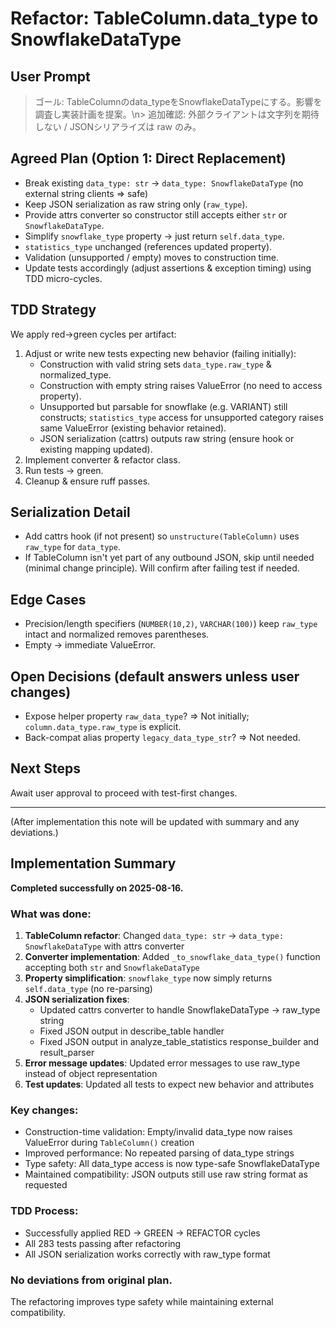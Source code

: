 # Refactor: TableColumn.data_type to SnowflakeDataType

## User Prompt
> ゴール: TableColumnのdata_typeをSnowflakeDataTypeにする。影響を調査し実装計画を提案。\n> 追加確認: 外部クライアントは文字列を期待しない / JSONシリアライズは raw のみ。

## Agreed Plan (Option 1: Direct Replacement)
- Break existing `data_type: str` -> `data_type: SnowflakeDataType` (no external string clients => safe)
- Keep JSON serialization as raw string only (`raw_type`).
- Provide attrs converter so constructor still accepts either `str` or `SnowflakeDataType`.
- Simplify `snowflake_type` property -> just return `self.data_type`.
- `statistics_type` unchanged (references updated property).
- Validation (unsupported / empty) moves to construction time.
- Update tests accordingly (adjust assertions & exception timing) using TDD micro-cycles.

## TDD Strategy
We apply red->green cycles per artifact:
1. Adjust or write new tests expecting new behavior (failing initially):
   - Construction with valid string sets `data_type.raw_type` & normalized_type.
   - Construction with empty string raises ValueError (no need to access property).
   - Unsupported but parsable for snowflake (e.g. VARIANT) still constructs; `statistics_type` access for unsupported category raises same ValueError (existing behavior retained).
   - JSON serialization (cattrs) outputs raw string (ensure hook or existing mapping updated).
2. Implement converter & refactor class.
3. Run tests -> green.
4. Cleanup & ensure ruff passes.

## Serialization Detail
- Add cattrs hook (if not present) so `unstructure(TableColumn)` uses `raw_type` for `data_type`.
- If TableColumn isn't yet part of any outbound JSON, skip until needed (minimal change principle). Will confirm after failing test if needed.

## Edge Cases
- Precision/length specifiers (`NUMBER(10,2)`, `VARCHAR(100)`) keep `raw_type` intact and normalized removes parentheses.
- Empty -> immediate ValueError.

## Open Decisions (default answers unless user changes)
- Expose helper property `raw_data_type`? => Not initially; `column.data_type.raw_type` is explicit.
- Back-compat alias property `legacy_data_type_str`? => Not needed.

## Next Steps
Await user approval to proceed with test-first changes.

---
(After implementation this note will be updated with summary and any deviations.)

## Implementation Summary

**Completed successfully on 2025-08-16.**

### What was done:
1. **TableColumn refactor**: Changed `data_type: str` → `data_type: SnowflakeDataType` with attrs converter
2. **Converter implementation**: Added `_to_snowflake_data_type()` function accepting both `str` and `SnowflakeDataType`
3. **Property simplification**: `snowflake_type` now simply returns `self.data_type` (no re-parsing)
4. **JSON serialization fixes**:
   - Updated cattrs converter to handle SnowflakeDataType → raw_type string
   - Fixed JSON output in describe_table handler
   - Fixed JSON output in analyze_table_statistics response_builder and result_parser
5. **Error message updates**: Updated error messages to use raw_type instead of object representation
6. **Test updates**: Updated all tests to expect new behavior and attributes

### Key changes:
- Construction-time validation: Empty/invalid data_type now raises ValueError during `TableColumn()` creation
- Improved performance: No repeated parsing of data_type strings
- Type safety: All data_type access is now type-safe SnowflakeDataType
- Maintained compatibility: JSON outputs still use raw string format as requested

### TDD Process:
- Successfully applied RED → GREEN → REFACTOR cycles
- All 283 tests passing after refactoring
- All JSON serialization works correctly with raw_type format

### No deviations from original plan.
The refactoring improves type safety while maintaining external compatibility.
